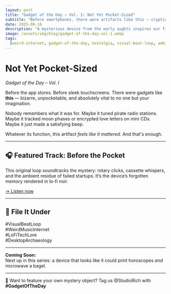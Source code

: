 ```yaml
---
layout: post
title: "Gadget of the Day – Vol. I: Not Yet Pocket-Sized"
subtitle: "Before smartphones, there were artifacts like this — cryptic, clunky, and way too cool to lose."
date: 2025-08-16
description: "A mysterious device from the early aughts inspires our first Gadget of the Day — a visual relic reimagined through glitchy loops and analog dreams."
image: /assets/img/blog/gadget-of-the-day-vol-1.webp
tags:
  [weird-internet, gadget-of-the-day, nostalgia, visual-beat-loop, ambient-tech]
---
```


# Not Yet Pocket-Sized

_Gadget of the Day – Vol. I_

Before the app stores. Before sleek touchscreens. There were gadgets like **this** — bizarre, unpocketable, and absolutely vital to no one but your imagination.

Nobody remembers what it was for. Maybe it tuned pirate radio stations. Maybe it tracked moon phases or encrypted love letters on mini CDs. Maybe it just made a satisfying beep.

Whatever its function, this artifact _feels like it mattered_. And that's enough.

---

## 🎧 Featured Track: Before the Pocket

This original loop soundtracks the mystery: rotary clicks, cassette whispers, and the ambient residue of failed startups. It’s the device’s forgotten memory rendered in lo-fi noir.

[→ Listen now](/tracks/before-the-pocket-s01/?autoplay=1)

---

## 📂 File It Under

#VisualBeatLoop  
#WeirdMusicInternet  
#LoFiTechLore  
#DesktopArchaeology

---

**Coming Soon:**  
Next up in this series: a device that looks like it could print horoscopes _and_ microwave a bagel.

---

🧷 Want to feature your own mystery object? Tag us @StudioRich with **#GadgetOfTheDay**

